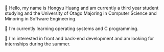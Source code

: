 👋 Hello, my name is Hongyu Huang and am currently a third year student studying and the University of Otago Majoring in Computer Science and Minoring in Software Engineering.

🌱 I’m currently learning operating systems and C programming.

👀 I'm interested in front and back-end development and am looking for internships during the summer.


